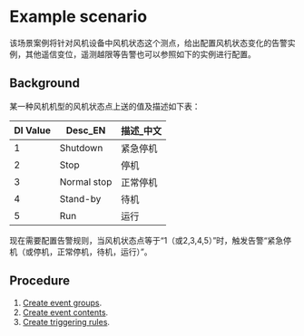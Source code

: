 # Example scenario

该场景案例将针对风机设备中风机状态这个测点，给出配置风机状态变化的告警实例，其他遥信变位，遥测越限等告警也可以参照如下的实例进行配置。

## Background

某一种风机机型的风机状态点上送的值及描述如下表：

| DI Value | Desc_EN      | 描述_中文 |
| -------- | ------------ | --------- |
| 1        | Shutdown     | 紧急停机  |
| 2        | Stop         | 停机      |
| 3        | Normal  stop | 正常停机  |
| 4        | Stand-by     | 待机      |
| 5        | Run          | 运行      |

现在需要配置告警规则，当风机状态点等于“1（或2,3,4,5）”时，触发告警“紧急停机（或停机，正常停机，待机，运行）”。

## Procedure
1. [Create event groups](create_event_group).
2. [Create event contents](create_event_content).
3. [Create triggering rules](create_event_rule).

